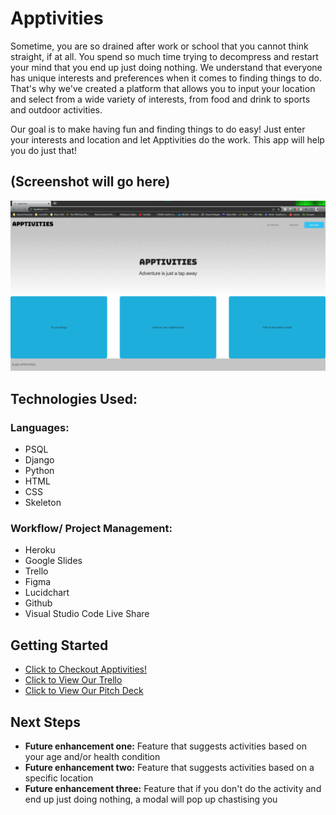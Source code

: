 # Apptivities
Sometime,  you are so drained after work or school that you cannot think straight, if at all.  You spend so much time trying to decompress and restart your mind that you end up just doing nothing.  We understand that everyone has unique interests and preferences when it comes to finding things to do. That's why we've created a platform that allows you to input your location and select from a wide variety of interests, from food and drink to sports and outdoor activities.

Our goal is to make having fun and finding things to do easy! Just enter your interests and location and let Apptivities do the work. This app will help you do just that!


## (Screenshot will go here)
![Landing page](Project3/main_app/static/assets/landing-page.png)



## Technologies Used:
### Languages: 
- PSQL
- Django
- Python
- HTML
- CSS
- Skeleton

### Workflow/ Project Management:
- Heroku
- Google Slides
- Trello
- Figma
- Lucidchart
- Github
- Visual Studio Code Live Share


## Getting Started
- [Click to Checkout Apptivities!](https://sei-apptivities.herokuapp.com/)
- [Click to View Our Trello](https://trello.com/b/BjJmgawF/u3-final-project)
- [Click to View Our Pitch Deck](https://docs.google.com/presentation/d/1gxgXX5ZBx91zvnljr-kLKR_24mN9wCfKC7a_uz794Qk/edit#slide=id.g228f5789d41_0_232)


## Next Steps
- **Future enhancement one:** Feature that suggests activities based on your age and/or health condition
- **Future enhancement two:** Feature that suggests activities based on a specific location
- **Future enhancement three:** Feature that if you don't do the activity and end up just doing nothing, a modal will pop up chastising you